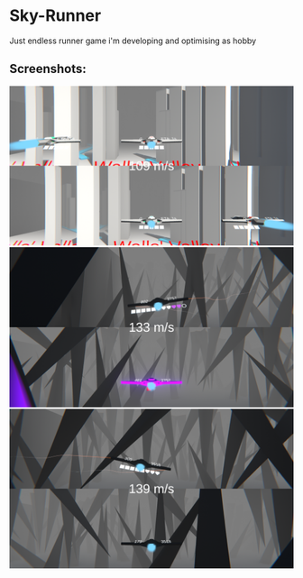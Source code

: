 # Sky-Runner

Just endless runner game i'm developing and optimising as hobby


## Screenshots:
![](Presentation/WallValley.png)
![](Presentation/ChalkMines1.png)
![](Presentation/ChalkMines2.png)